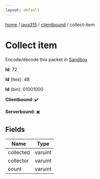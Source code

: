 ```yaml
---
layout: default
---
```


[home](/)  /  [java315](/protocol/java315)  /  [clientbound](/protocol/java315/clientbound)  /  collect-item

# Collect item

Encode/decode this packet in [Sandbox](../../../sandbox/java315#Clientbound.CollectItem)

**Id**: 72

**Id** (hex): 48

**Id** (bin): 01001000

**Clientbound**: ✔️

**Serverbound**: ✖️

## Fields

Name | Type
---|---
collected | varuint
collector | varuint
count | varuint
